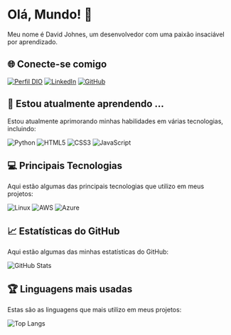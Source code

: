 # Olá, Mundo! 👋
Meu nome é David Johnes, um desenvolvedor com uma paixão insaciável por aprendizado.

## 🌐 Conecte-se comigo
[![Perfil DIO](https://img.shields.io/badge/-Meu%20Perfil%20na%20DIO-30A3DC?style=for-the-badge)](https://www.dio.me/users/dvd_2012)
[![LinkedIn](https://img.shields.io/badge/-LinkedIn-000?style=for-the-badge&logo=linkedin&logoColor=30A3DC)](https://www.linkedin.com/in/david-johnes-3a64a1213/)
[![GitHub](https://img.shields.io/badge/GitHub-100000?style=for-the-badge&logo=github&logoColor=white)](https://github.com/DavidJohnes)

## 🌱 Estou atualmente aprendendo ...
Estou atualmente aprimorando minhas habilidades em várias tecnologias, incluindo:

![Python](https://img.shields.io/badge/python-3670A0?style=for-the-badge&logo=python&logoColor=ffdd54)
![HTML5](https://img.shields.io/badge/HTML5-E34F26?style=for-the-badge&logo=html5&logoColor=white)
![CSS3](https://img.shields.io/badge/CSS3-1572B6?style=for-the-badge&logo=css3&logoColor=white)
![JavaScript](https://img.shields.io/badge/JavaScript-F7DF1E?style=for-the-badge&logo=javascript&logoColor=black)

## 💻 Principais Tecnologias
Aqui estão algumas das principais tecnologias que utilizo em meus projetos:

![Linux](https://img.shields.io/badge/Linux-000?style=for-the-badge&logo=linux&logoColor=FCC624)
![AWS](https://img.shields.io/badge/AWS-000.svg?style=for-the-badge&logo=amazon-aws&logoColor=white)
![Azure](https://img.shields.io/badge/Azure-blue?style=for-the-badge&logo=microsoft%20azure&logoColor=blue&labelColor=FFFFFF&link=https%3A%2F%2Fimages.app.goo.gl%2FK7PN1jYJd57x4q7A8)

## 📈 Estatísticas do GitHub
Aqui estão algumas das minhas estatísticas do GitHub:

![GitHub Stats](https://github-readme-stats.vercel.app/api?username=DavidJohnes&theme=transparent&bg_color=000&border_color=30A3DC&show_icons=true&icon_color=30A3DC&title_color=E94D5F&text_color=FFF)

## 🏆 Linguagens mais usadas
Estas são as linguagens que mais utilizo em meus projetos:

![Top Langs](https://github-readme-stats-git-masterrstaa-rickstaa.vercel.app/api/top-langs/?username=DavidJohnes&layout=compact&bg_color=000&border_color=30A3DC&title_color=E94D5F&text_color=FFF)


